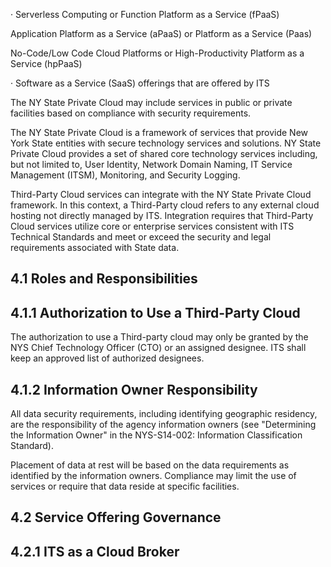 · Serverless Computing or Function Platform as a Service (fPaaS)

Application Platform as a Service (aPaaS) or Platform as a Service (Paas)

No-Code/Low Code Cloud Platforms or High-Productivity Platform as a Service (hpPaaS)

· Software as a Service (SaaS) offerings that are offered by ITS

The NY State Private Cloud may include services in public or private facilities based on compliance with security requirements.

The NY State Private Cloud is a framework of services that provide New York State entities with secure technology services and solutions. NY State Private Cloud provides a set of shared core technology services including, but not limited to, User Identity, Network Domain Naming, IT Service Management (ITSM), Monitoring, and Security Logging.

Third-Party Cloud services can integrate with the NY State Private Cloud framework. In this context, a Third-Party cloud refers to any external cloud hosting not directly managed by ITS. Integration requires that Third-Party Cloud services utilize core or enterprise services consistent with ITS Technical Standards and meet or exceed the security and legal requirements associated with State data.

## **4.1 Roles and Responsibilities**

## **4.1.1 Authorization to Use a Third-Party Cloud**

The authorization to use a Third-party cloud may only be granted by the NYS Chief Technology Officer (CTO) or an assigned designee. ITS shall keep an approved list of authorized designees.

## **4.1.2 Information Owner Responsibility**

All data security requirements, including identifying geographic residency, are the responsibility of the agency information owners (see "Determining the Information Owner" in the NYS-S14-002: Information Classification Standard).

Placement of data at rest will be based on the data requirements as identified by the information owners. Compliance may limit the use of services or require that data reside at specific facilities.

## **4.2 Service Offering Governance**

## **4.2.1 ITS as a Cloud Broker**